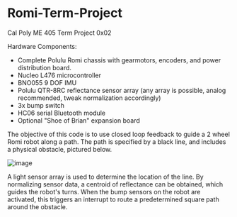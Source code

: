 # Romi-Term-Project
Cal Poly ME 405 Term Project 0x02

Hardware Components:
- Complete Polulu Romi chassis with gearmotors, encoders, and power distribution board.
- Nucleo L476 microcontroller
- BNO055 9 DOF IMU
- Polulu QTR-8RC reflectance sensor array (any array is possible, analog recommended, tweak normalization accordingly)
- 3x bump switch
- HC06 serial Bluetooth module
- Optional "Shoe of Brian" expansion board



The objective of this code is to use closed loop feedback to guide a 2 wheel Romi robot along a path. The path is specified by a black line, and includes a physical obstacle, pictured below.

![image](https://github.com/user-attachments/assets/8bac884b-ceda-4239-b596-dd8a13399230)

A light sensor array is used to determine the location of the line. By normalizing sensor data, a centroid of reflectance can be obtained, which guides the robot's turns. When the bump sensors on the robot are activated, this triggers an interrupt to route a predetermined square path around the obstacle. 

